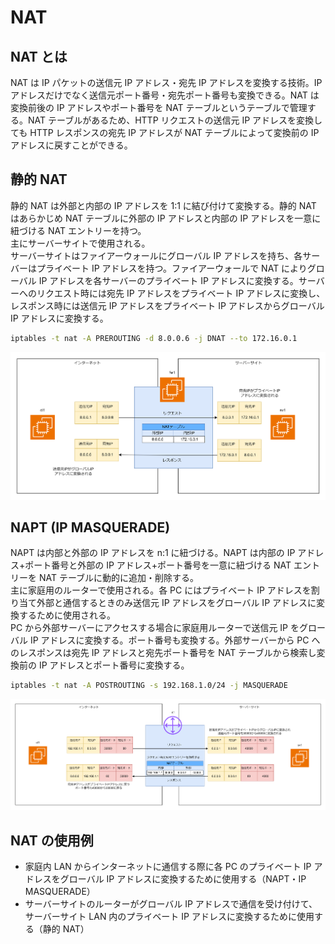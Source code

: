 # NAT

## NAT とは

NAT は IP パケットの送信元 IP アドレス・宛先 IP アドレスを変換する技術。IP アドレスだけでなく送信元ポート番号・宛先ポート番号も変換できる。NAT は変換前後の IP アドレスやポート番号を NAT テーブルというテーブルで管理する。NAT テーブルがあるため、HTTP リクエストの送信元 IP アドレスを変換しても HTTP レスポンスの宛先 IP アドレスが NAT テーブルによって変換前の IP アドレスに戻すことができる。

## 静的 NAT

静的 NAT は外部と内部の IP アドレスを 1:1 に結び付けて変換する。静的 NAT はあらかじめ NAT テーブルに外部の IP アドレスと内部の IP アドレスを一意に紐づける NAT エントリーを持つ。  
主にサーバーサイトで使用される。  
サーバーサイトはファイアーウォールにグローバル IP アドレスを持ち、各サーバーはプライベート IP アドレスを持つ。ファイアーウォールで NAT によりグローバル IP アドレスを各サーバーのプライベート IP アドレスに変換する。サーバーへのリクエスト時には宛先 IP アドレスをプライベート IP アドレスに変換し、レスポンス時には送信元 IP アドレスをプライベート IP アドレスからグローバル IP アドレスに変換する。

```bash
iptables -t nat -A PREROUTING -d 8.0.0.6 -j DNAT --to 172.16.0.1
```

![静的NAT](../image/ネットワーク技術入門-静的NAT.drawio.png)

## NAPT (IP MASQUERADE)

NAPT は内部と外部の IP アドレスを n:1 に紐づける。NAPT は内部の IP アドレス+ポート番号と外部の IP アドレス+ポート番号を一意に紐づける NAT エントリーを NAT テーブルに動的に追加・削除する。  
主に家庭用のルーターで使用される。各 PC にはプライベート IP アドレスを割り当て外部と通信するときのみ送信元 IP アドレスをグローバル IP アドレスに変換するために使用される。  
PC から外部サーバーにアクセスする場合に家庭用ルーターで送信元 IP をグローバル IP アドレスに変換する。ポート番号も変換する。外部サーバーから PC へのレスポンスは宛先 IP アドレスと宛先ポート番号を NAT テーブルから検索し変換前の IP アドレスとポート番号に変換する。

```bash
iptables -t nat -A POSTROUTING -s 192.168.1.0/24 -j MASQUERADE
```

![NAPT](../image/ネットワーク技術入門-NAPT.drawio.png)

## NAT の使用例

- 家庭内 LAN からインターネットに通信する際に各 PC のプライベート IP アドレスをグローバル IP アドレスに変換するために使用する（NAPT・IP MASQUERADE）
- サーバーサイトのルーターがグローバル IP アドレスで通信を受け付けて、サーバーサイト LAN 内のプライベート IP アドレスに変換するために使用する（静的 NAT）
